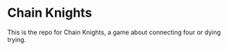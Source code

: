 # Chain Knights
This is the repo for Chain Knights, a game about connecting four or dying trying. 

